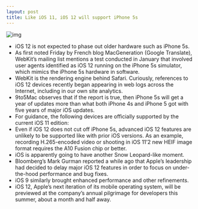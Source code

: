 ```yaml
---
layout: post
title: Like iOS 11, iOS 12 will support iPhone 5s
---
```

![img](http://media.idownloadblog.com/wp-content/uploads/2016/01/iPhone-5s-Home-Button-Touch-ID.jpg)
* iOS 12 is not expected to phase out older hardware such as iPhone 5s.
* As first noted Friday by French blog MacGeneration (Google Translate), WebKit’s mailing list mentions a test conducted in January that involved user agents identified as iOS 12 running on the iPhone 5s simulator, which mimics the iPhone 5s hardware in software.
* WebKit is the rendering engine behind Safari. Curiously, references to iOS 12 devices recently began appearing in web logs across the Internet, including in our own site analytics.
* 9to5Mac observes that if the report is true, then iPhone 5s will get a year of updates more than what both iPhone 4s and iPhone 5 got with five years of major iOS updates.
* For guidance, the following devices are officially supported by the current iOS 11 edition:
* Even if iOS 12 does not cut off iPhone 5s, advanced iOS 12 features are unlikely to be supported like with prior iOS versions. As an example, recording H.265-encoded video or shooting in iOS 11’2 new HEIF image format requires the A10 Fusion chip or better.
* iOS is apparently going to have another Snow Leopard-like moment.
* Bloomberg’s Mark Gurman reported a while ago that Apple’s leadership had decided to delay major iOS 12 features in order to focus on under-the-hood performance and bug fixes.
* iOS 9 similarly brought enhanced performance and other refinements.
* iOS 12, Apple’s next iteration of its mobile operating system, will be previewed at the company’s annual pilgrimage for developers this summer, about a month and half away.

